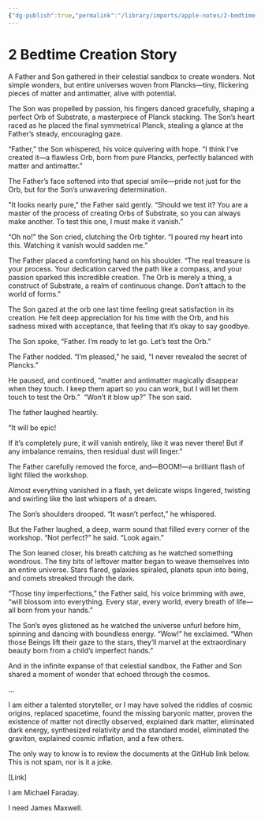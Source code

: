 ```yaml
---
{"dg-publish":true,"permalink":"/library/imports/apple-notes/2-bedtime-creation-story/"}
---
```


# 2 Bedtime Creation Story
A Father and Son gathered in their celestial sandbox to create wonders. Not simple wonders, but entire universes woven from Plancks—tiny, flickering pieces of matter and antimatter, alive with potential.

The Son was propelled by passion, his fingers danced gracefully, shaping a perfect Orb of Substrate, a masterpiece of Planck stacking.
The Son’s heart raced as he placed the final symmetrical Planck, stealing a glance at the Father’s steady, encouraging gaze.

“Father,” the Son whispered, his voice quivering with hope. “I think I’ve created it—a flawless Orb, born from pure Plancks, perfectly balanced with matter and antimatter.”

The Father’s face softened into that special smile—pride not just for the Orb, but for the Son’s unwavering determination.

"It looks nearly pure," the Father said gently. “Should we test it? You are a master of the process of creating Orbs of Substrate, so you can always make another. To test this one, I must make it vanish.”

“Oh no!” the Son cried, clutching the Orb tighter. “I poured my heart into this. Watching it vanish would sadden me.”

The Father placed a comforting hand on his shoulder. “The real treasure is your process. Your dedication carved the path like a compass, and your passion sparked this incredible creation. The Orb is merely a thing, a construct of Substrate, a realm of continuous change. Don’t attach to the world of forms.”

The Son gazed at the orb one last time feeling great satisfaction in its creation. He felt deep appreciation for his time with the Orb, and his sadness mixed with acceptance, that feeling that it’s okay to say goodbye.

The Son spoke, “Father. I’m ready to let go. Let’s test the Orb.”

The Father nodded. “I’m pleased,” he said, “I never revealed the secret of Plancks.”

He paused, and continued, “matter and antimatter magically disappear when they touch. I keep them apart so you can work, but I will let them touch to test the Orb.”  “Won’t it blow up?” The son said.

The father laughed heartily. 

“It will be epic! 

 If it’s completely pure, it will vanish entirely, like it was never there! But if any imbalance remains, then residual dust will linger.”

The Father carefully removed the force, and—BOOM!—a brilliant flash of light filled the workshop.

Almost everything vanished in a flash, yet delicate wisps lingered, twisting and swirling like the last whispers of a dream.

The Son’s shoulders drooped. “It wasn’t perfect,” he whispered.

But the Father laughed, a deep, warm sound that filled every corner of the workshop. “Not perfect?” he said. “Look again.”

The Son leaned closer, his breath catching as he watched something wondrous. The tiny bits of leftover matter began to weave themselves into an entire universe. Stars flared, galaxies spiraled, planets spun into being, and comets streaked through the dark.

“Those tiny imperfections,” the Father said, his voice brimming with awe, “will blossom into everything. Every star, every world, every breath of life—all born from your hands.”

The Son’s eyes glistened as he watched the universe unfurl before him, spinning and dancing with boundless energy. “Wow!” he exclaimed. “When those Beings lift their gaze to the stars, they’ll marvel at the extraordinary beauty born from a child’s imperfect hands.”

And in the infinite expanse of that celestial sandbox, the Father and Son shared a moment of wonder that echoed through the cosmos.

…

I am either a talented storyteller, or I may have solved the riddles of cosmic origins, replaced spacetime, found the missing baryonic matter, proven the existence of matter not directly observed, explained dark matter, eliminated dark energy, synthesized relativity and the standard model, eliminated the graviton, explained cosmic inflation, and a few others.

The only way to know is to review the documents at the GitHub link below. This is not spam, nor is it a joke.

[Link]

I am Michael Faraday.

I need James Maxwell.
